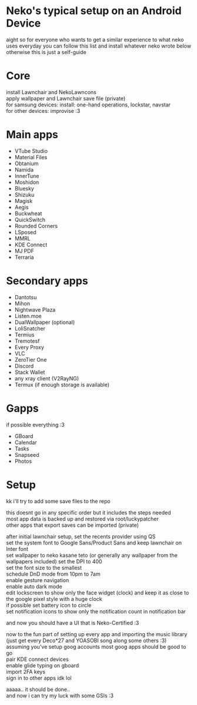 # Neko's typical setup on an Android Device  
aight so for everyone who wants to get a similar experience to what neko uses everyday you can follow this list and install whatever neko wrote below  
otherwise this is just a self-guide  

# Core  
install Lawnchair and NekoLawncons  
apply wallpaper and Lawnchair save file (private)  
for samsung devices: install: one-hand operations, lockstar, navstar  
for other devices: improvise :3  

# Main apps  
- VTube Studio  
- Material Files  
- Obtanium  
- Namida  
- InnerTune  
- Moshidon  
- Bluesky  
- Shizuku  
- Magisk  
- Aegis  
- Buckwheat  
- QuickSwitch  
- Rounded Corners  
- LSposed  
- MMRL  
- KDE Connect  
- MJ PDF  
- Terraria  

# Secondary apps  
- Dantotsu  
- Mihon  
- Nightwave Plaza  
- Listen.moe  
- DualWallpaper (optional)  
- LoliSnatcher 
- Termius  
- Tremotesf  
- Every Proxy  
- VLC  
- ZeroTier One  
- Discord  
- Stack Wallet  
- any xray client (V2RayNG)  
- Termux (if enough storage is available)  

# Gapps  
if possible everything :3  
- GBoard  
- Calendar  
- Tasks  
- Snapseed  
- Photos  

# Setup  
kk i'll try to add some save files to the repo  
  
this doesnt go in any specific order but it includes the steps needed  
most app data is backed up and restored via root/luckypatcher  
other apps that export saves can be imported (private)  
  
after initial lawnchair setup, set the recents provider using QS  
set the system font to Google Sans/Product Sans and keep lawnchair on Inter font  
set wallpaper to neko kasane teto (or generally any wallpaper from the wallpapers included)
set the DPI to 400  
set the font size to the smallest  
schedule DnD mode from 10pm to 7am  
enable gesture navigation  
enable auto dark mode  
edit lockscreen to show only the face widget (clock) and keep it as close to the google pixel style with a huge clock  
if possible set battery icon to circle  
set notification icons to show only the notification count in notification bar  
  
and now you should have a UI that is Neko-Certified :3  
  
now to the fun part of setting up every app and importing the music library (just get every Deco*27 and YOASOBI song along some others :3)  
assuming you've setup goog accounts most goog apps should be good to go  
pair KDE connect devices  
enable glide typing on gboard  
import 2FA keys  
sign in to other apps idk lol  
  
aaaaa.. it should be done..  
and now i can try my luck with some GSIs :3  
